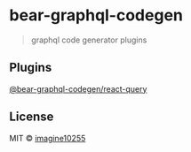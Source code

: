 # bear-graphql-codegen

> graphql code generator plugins

## Plugins

[@bear-graphql-codegen/react-query](https://github.com/imagine10255/bear-graphql-codegen/tree/main/src/react-query)


## License

MIT © [imagine10255](https://github.com/imagine10255)
